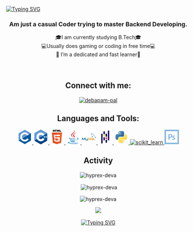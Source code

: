 

[![Typing SVG](https://readme-typing-svg.demolab.com?font=Press+Start+2P&duration=4000&pause=300&color=00D913&center=true&multiline=true&width=1000&height=80&lines=Hello+there!!;Its+me+Hyprex;Welcome+to+my+profile)](https://git.io/typing-svg)

<!-- <picture>
  <source media="(prefers-color-scheme: dark)" srcset="https://github.com/hyprex-deva/Portfolio/blob/main/Screenshot%202022-08-30%20202715.jpg?raw=true">
  <source media="(prefers-color-scheme: light)" srcset="https://github.com/hyprex-deva/Portfolio/blob/main/Screenshot%202022-08-30%20202715.jpg?raw=true">
  <img alt="Shows an illustrated sun in light color mode and a moon with stars in dark color mode." src="https://user-images.githubusercontent.com/25423296/163456779-a8556205-d0a5-45e2-ac17-42d089e3c3f8.png">
</picture> -->


<div align=center>
  <h3>Am just a casual Coder trying to master Backend Developing.</h3>

🎓I am currently studying B.Tech🎓 <br>
💻Usually does gaming or coding in free time💻 <br>
🌱 I’m a dedicated and fast learner🌱 <br>
  <br>
<br>
</div>

<h2 align="center">Connect with me:</h2>
<p align="center">
<!-- <a href="https://linkedin.com/in/debapam-pal" target="blank"><img align="center" src="https://raw.githubusercontent.com/rahuldkjain/github-profile-readme-generator/master/src/images/icons/Social/linked-in-alt.svg" alt="debapam-pal" height="30" width="40" /></a> -->
  <a href="https://discordapp.com/channels/@me/692253352892825658/" target="blank"><img align="center" src="https://github.com/rahuldkjain/github-profile-readme-generator/blob/master/src/images/icons/Social/discord.svg" alt="debapam-pal" height="30" width="40" /></a>
<!--   <a href="mailto:debapampal2002@gmail.com" target="blank"><img align="center" src="https://github.com/rahuldkjain/github-profile-readme-generator/blob/master/src/images/icons/Social/google.svg" alt="debapam-pal" height="30" width="40" /></a> -->
</p>



<h2 align="center">Languages and Tools:</h2>
<p align="center"> <a href="https://www.cprogramming.com/" target="_blank" rel="noreferrer"> <img src="https://raw.githubusercontent.com/devicons/devicon/master/icons/c/c-original.svg" alt="c" width="40" height="40"/> </a> <a href="https://www.w3schools.com/cpp/" target="_blank" rel="noreferrer"> <img src="https://raw.githubusercontent.com/devicons/devicon/master/icons/cplusplus/cplusplus-original.svg" alt="cplusplus" width="40" height="40"/> </a> <a href="https://www.w3.org/html/" target="_blank" rel="noreferrer"> <img src="https://raw.githubusercontent.com/devicons/devicon/master/icons/html5/html5-original-wordmark.svg" alt="html5" width="40" height="40"/> </a> <a href="https://www.java.com" target="_blank" rel="noreferrer"> <img src="https://raw.githubusercontent.com/devicons/devicon/master/icons/java/java-original.svg" alt="java" width="40" height="40"/> </a> <a href="https://www.mysql.com/" target="_blank" rel="noreferrer"> <img src="https://raw.githubusercontent.com/devicons/devicon/master/icons/mysql/mysql-original-wordmark.svg" alt="mysql" width="40" height="40"/> </a> <a href="https://pandas.pydata.org/" target="_blank" rel="noreferrer"> <img src="https://raw.githubusercontent.com/devicons/devicon/2ae2a900d2f041da66e950e4d48052658d850630/icons/pandas/pandas-original.svg" alt="pandas" width="40" height="40"/> </a> <a href="https://www.python.org" target="_blank" rel="noreferrer"> <img src="https://raw.githubusercontent.com/devicons/devicon/master/icons/python/python-original.svg" alt="python" width="40" height="40"/> </a> <a href="https://scikit-learn.org/" target="_blank" rel="noreferrer"> <img src="https://upload.wikimedia.org/wikipedia/commons/0/05/Scikit_learn_logo_small.svg" alt="scikit_learn" width="40" height="40"/> </a> <a href="https://www.photoshop.com/en" target="_blank" rel="noreferrer"> <img src="https://raw.githubusercontent.com/devicons/devicon/master/icons/photoshop/photoshop-line.svg" alt="photoshop" width="40" height="40"/> </a> </p>


<h2 align="center">Activity</h2>
<div align=center>
<!-- ![github stats](https://github-readme-stats.vercel.app/api?username=hyprex-deva&show_icons=true&theme=radical) -->
<p><img align="center" src="https://github-readme-streak-stats.herokuapp.com/?user=hyprex-deva&theme=dark" alt="hyprex-deva" /></p>
<p>&nbsp;<img align="center" src="https://github-readme-stats.vercel.app/api?username=hyprex-deva&show_icons=true&locale=en&theme=dark" alt="hyprex-deva" /></p>
<p><img align="center" src="https://github-readme-stats.vercel.app/api/top-langs?username=hyprex-deva&show_icons=true&locale=en&layout=compact&theme=dark" alt="hyprex-deva" /></p>
  </div>



<div align=center>
<img src="https://komarev.com/ghpvc/?username=hyprex-deva&label=People+Who+Viewed+My+Profile"
     </div>
                                                                          
[![Typing SVG](https://readme-typing-svg.demolab.com?font=Press+Start+2P&duration=4000&pause=300&color=00D913&center=true&multiline=true&width=1000&height=60&lines=It's+Not+Much+But+It's+Honest+Work!;Thank+You+%3A%5D)](https://git.io/typing-svg)
